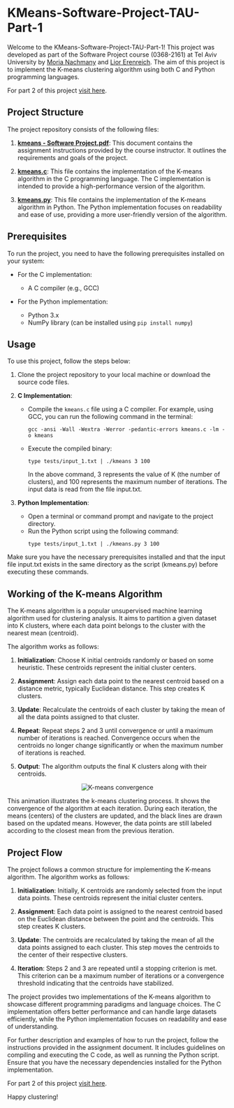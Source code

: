 # KMeans-Software-Project-TAU-Part-1

Welcome to the KMeans-Software-Project-TAU-Part-1! This project was developed as part of the Software Project course (0368-2161) at Tel Aviv University by [Moria Nachmany](https://github.com/MoriaNachmany) and [Lior Erenreich](https://github.com/LiorErenreich). The aim of this project is to implement the K-means clustering algorithm using both C and Python programming languages.

For part 2 of this project [visit here](https://github.com/LiorErenreich/KMeansPlusPlus-Software-Project-TAU-part-2).

## Project Structure

The project repository consists of the following files:

1. [**kmeans - Software Project.pdf**](./kmeans%20-%20Software%20Project.pdf): This document contains the assignment instructions provided by the course instructor. It outlines the requirements and goals of the project.

2. [**kmeans.c**](./kmeans.c): This file contains the implementation of the K-means algorithm in the C programming language. The C implementation is intended to provide a high-performance version of the algorithm.

3. [**kmeans.py**](./kmeans.py): This file contains the implementation of the K-means algorithm in Python. The Python implementation focuses on readability and ease of use, providing a more user-friendly version of the algorithm.

## Prerequisites

To run the project, you need to have the following prerequisites installed on your system:

- For the C implementation:
  - A C compiler (e.g., GCC)
  
- For the Python implementation:
  - Python 3.x
  - NumPy library (can be installed using `pip install numpy`)

## Usage

To use this project, follow the steps below:

1. Clone the project repository to your local machine or download the source code files.

2. **C Implementation**:
   - Compile the `kmeans.c` file using a C compiler. For example, using GCC, you can run the following command in the terminal:
     ```
     gcc -ansi -Wall -Wextra -Werror -pedantic-errors kmeans.c -lm -o kmeans
     ```
   - Execute the compiled binary:
     ```
     type tests/input_1.txt | ./kmeans 3 100
     ```
     In the above command, 3 represents the value of K (the number of clusters), and 100 represents the maximum number of iterations. The input data is read from the file input.txt.

3. **Python Implementation**:
   - Open a terminal or command prompt and navigate to the project directory.
   - Run the Python script using the following command:
     ```
     type tests/input_1.txt | ./kmeans.py 3 100
     ```
Make sure you have the necessary prerequisites installed and that the input file input.txt exists in the same directory as the script (kmeans.py) before executing these commands.

## Working of the K-means Algorithm

The K-means algorithm is a popular unsupervised machine learning algorithm used for clustering analysis. It aims to partition a given dataset into K clusters, where each data point belongs to the cluster with the nearest mean (centroid).

The algorithm works as follows:

1. **Initialization**: Choose K initial centroids randomly or based on some heuristic. These centroids represent the initial cluster centers.

2. **Assignment**: Assign each data point to the nearest centroid based on a distance metric, typically Euclidean distance. This step creates K clusters.

3. **Update**: Recalculate the centroids of each cluster by taking the mean of all the data points assigned to that cluster.

4. **Repeat**: Repeat steps 2 and 3 until convergence or until a maximum number of iterations is reached. Convergence occurs when the centroids no longer change significantly or when the maximum number of iterations is reached.

5. **Output**: The algorithm outputs the final K clusters along with their centroids.



<div align="center">
    <img src="https://upload.wikimedia.org/wikipedia/commons/e/ea/K-means_convergence.gif" alt="K-means convergence">
</div>



This animation illustrates the k-means clustering process. It shows the convergence of the algorithm at each iteration. During each iteration, the means (centers) of the clusters are updated, and the black lines are drawn based on the updated means. However, the data points are still labeled according to the closest mean from the previous iteration.



## Project Flow

The project follows a common structure for implementing the K-means algorithm. The algorithm works as follows:

1. **Initialization**: Initially, K centroids are randomly selected from the input data points. These centroids represent the initial cluster centers.

2. **Assignment**: Each data point is assigned to the nearest centroid based on the Euclidean distance between the point and the centroids. This step creates K clusters.

3. **Update**: The centroids are recalculated by taking the mean of all the data points assigned to each cluster. This step moves the centroids to the center of their respective clusters.

4. **Iteration**: Steps 2 and 3 are repeated until a stopping criterion is met. This criterion can be a maximum number of iterations or a convergence threshold indicating that the centroids have stabilized.

The project provides two implementations of the K-means algorithm to showcase different programming paradigms and language choices. The C implementation offers better performance and can handle large datasets efficiently, while the Python implementation focuses on readability and ease of understanding.

For further description and examples of how to run the project, follow the instructions provided in the assignment document. It includes guidelines on compiling and executing the C code, as well as running the Python script. Ensure that you have the necessary dependencies installed for the Python implementation.

For part 2 of this project [visit here](https://github.com/LiorErenreich/KMeansPlusPlus-Software-Project-TAU-part-2).

Happy clustering!


